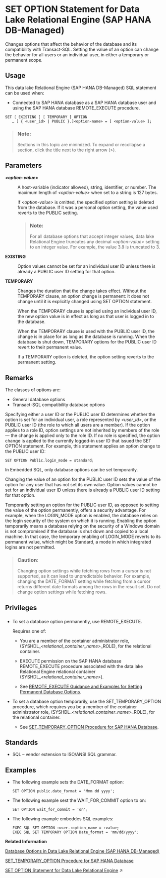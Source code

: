 <!-- loio84a37a4b73ff4ba1ae53aad6b4c94803 -->

# SET OPTION Statement for Data Lake Relational Engine \(SAP HANA DB-Managed\)

Changes options that affect the behavior of the database and its compatibility with Transact-SQL. Setting the value of an option can change the behavior for all users or an individual user, in either a temporary or permanent scope.



## Usage

This data lake Relational Engine \(SAP HANA DB-Managed\) SQL statement can be used when:

-   Connected to SAP HANA database as a SAP HANA database user and using the SAP HANA database REMOTE\_EXECUTE procedure.



```
SET [ EXISTING ] [ TEMPORARY ] OPTION
   … [ { <user_id> | PUBLIC }.]<option-name> = [ <option-value> ];
```



> ### Note:  
> Sections in this topic are minimized. To expand or recollapse a section, click the title next to the right arrow \(*\>*\).



<a name="loio84a37a4b73ff4ba1ae53aad6b4c94803__section_uvj_mrw_brb"/>

## Parameters


<dl>
<dt><b>

*<option-value\>*

</b></dt>
<dd>

A host-variable \(indicator allowed\), string, identifier, or number. The maximum length of *<option-value\>* when set to a string is 127 bytes.

If *<option-value\>* is omitted, the specified option setting is deleted from the database. If it was a personal option setting, the value used reverts to the PUBLIC setting.

> ### Note:  
> For all database options that accept integer values, data lake Relational Engine truncates any decimal *<option-value\>* setting to an integer value. For example, the value 3.8 is truncated to 3.



</dd><dt><b>

EXISTING

</b></dt>
<dd>

Option values cannot be set for an individual user ID unless there is already a PUBLIC user ID setting for that option.



</dd><dt><b>

TEMPORARY

</b></dt>
<dd>

Changes the duration that the change takes effect. Without the TEMPORARY clause, an option change is permanent: it does not change until it is explicitly changed using SET OPTION statement.

When the TEMPORARY clause is applied using an individual user ID, the new option value is in effect as long as that user is logged in to the database.

When the TEMPORARY clause is used with the PUBLIC user ID, the change is in place for as long as the database is running. When the database is shut down, TEMPORARY options for the PUBLIC user ID revert to their permanent value.

If a TEMPORARY option is deleted, the option setting reverts to the permanent setting.



</dd>
</dl>



<a name="loio84a37a4b73ff4ba1ae53aad6b4c94803__section_erw_mrw_brb"/>

## Remarks

The classes of options are:

-   General database options
-   Transact-SQL compatibility database options

Specifying either a user ID or the PUBLIC user ID determines whether the option is set for an individual user, a role represented by *<user\_id\>*, or the PUBLIC user ID \(the role to which all users are a member\). If the option applies to a role ID, option settings are not inherited by members of the role — the change is applied only to the role ID. If no role is specified, the option change is applied to the currently logged-in user ID that issued the SET OPTION statement. For example, this statement applies an option change to the PUBLIC user ID:

```
SET OPTION Public.login_mode = standard;
```

In Embedded SQL, only database options can be set temporarily.

Changing the value of an option for the PUBLIC user ID sets the value of the option for any user that has not set its own value. Option values cannot be set for an individual user ID unless there is already a PUBLIC user ID setting for that option.

Temporarily setting an option for the PUBLIC user ID, as opposed to setting the value of the option permanently, offers a security advantage. For example, when the LOGIN\_MODE option is enabled, the database relies on the login security of the system on which it is running. Enabling the option temporarily means a database relying on the security of a Windows domain is not compromised if the database is shut down and copied to a local machine. In that case, the temporary enabling of LOGIN\_MODE reverts to its permanent value, which might be Standard, a mode in which integrated logins are not permitted.

> ### Caution:  
> Changing option settings while fetching rows from a cursor is not supported, as it can lead to unpredictable behavior. For example, changing the DATE\_FORMAT setting while fetching from a cursor returns different date formats among the rows in the result set. Do not change option settings while fetching rows.



<a name="loio84a37a4b73ff4ba1ae53aad6b4c94803__section_ahv_kyy_wwb"/>

## Privileges



### 

-   To set a database option permanently, use REMOTE\_EXECUTE.

    Requires one of:

    -   You are a member of the container administrator role, \(SYSHDL\_*<relational\_container\_name\>*\_ROLE\), for the relational container.
    -   EXECUTE permission on the SAP HANA database REMOTE\_EXECUTE procedure associated with the data lake Relational Engine relational container \(SYSHDL\_*<relational\_container\_name\>*\).

    -   See [REMOTE\_EXECUTE Guidance and Examples for Setting Permanent Database Options](../040-database-options/remote-execute-guidance-and-examples-for-setting-permanent-database-options-0023bea.md).


-   To set a database option temporarily, use the SET\_TEMPORARY\_OPTION procedure, which requires you be a member of the container administrator role, \(SYSHDL\_*<relational\_container\_name\>*\_ROLE\), for the relational container.

    -   See [SET\_TEMPORARY\_OPTION Procedure for SAP HANA Database](../080-sap-hana-database-for-data-lake-relational-engine/set-temporary-option-procedure-for-sap-hana-database-abcd703.md).





<a name="loio84a37a4b73ff4ba1ae53aad6b4c94803__section_nsb_4rw_brb"/>

## Standards

-   SQL – vendor extension to ISO/ANSI SQL grammar.



<a name="loio84a37a4b73ff4ba1ae53aad6b4c94803__section_nmp_4rw_brb"/>

## Examples

-   The following example sets the DATE\_FORMAT option:

    ```
    SET OPTION public.date_format = 'Mmm dd yyyy';
    ```

-   The following example sest the WAIT\_FOR\_COMMIT option to on:

    ```
    SET OPTION wait_for_commit = 'on';
    ```

-   The following example embeddes SQL examples:

    ```
    EXEC SQL SET OPTION :user.:option_name = :value;
    EXEC SQL SET TEMPORARY OPTION Date_format = 'mm/dd/yyyy';
    ```


**Related Information**  


[Database Options in Data Lake Relational Engine \(SAP HANA DB-Managed\)](../040-database-options/database-options-in-data-lake-relational-engine-sap-hana-db-managed-8d17dee.md "Data lake Relational Engine database options are configurable settings that change the way the data lake Relational Engine instance behaves or performs.")

[SET\_TEMPORARY\_OPTION Procedure for SAP HANA Database](../080-sap-hana-database-for-data-lake-relational-engine/set-temporary-option-procedure-for-sap-hana-database-abcd703.md "Grant database options temporarily for the current connection only on a data lake Relational Engine relational container.")

[SET OPTION Statement for Data Lake Relational Engine](https://help.sap.com/viewer/19b3964099384f178ad08f2d348232a9/2023_4_QRC/en-US/a625da7584f21015a300a0dd2457eb57.html "Changes options that affect the behavior of the database and its compatibility with Transact-SQL. Setting the value of an option can change the behavior for all users or an individual user, in either a temporary or permanent scope.") :arrow_upper_right:

